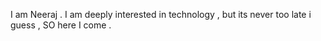 I am Neeraj . I am deeply interested in technology , but its never too late i guess , SO here I come .
